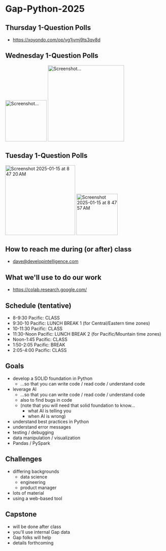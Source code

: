 # Gap-Python-2025

## Thursday 1-Question Polls
* https://xoyondo.com/op/vg1jvmj9ts3qv8d

## Wednesday 1-Question Polls
<img width="130" alt="Screenshot..." src="https://github.com/user-attachments/assets/548c1b6e-40cc-4e7f-9f04-b891d3721d5a" />
<img width="240" alt="Screenshot..." src="https://github.com/user-attachments/assets/3f71141f-dec0-4872-9bec-68b83955e0a1" />

## Tuesday 1-Question Polls
<img width="220" alt="Screenshot 2025-01-15 at 8 47 20 AM" src="https://github.com/user-attachments/assets/ee1b2acf-76f0-4438-8b04-e97777e0a43f" />
<img width="130" alt="Screenshot 2025-01-15 at 8 47 57 AM" src="https://github.com/user-attachments/assets/2b4dd525-9c20-43e7-91c0-2b91341019eb" />

## How to reach me during (or after) class
* dave@developintelligence.com

## What we'll use to do our work
* https://colab.research.google.com/
  
## Schedule (tentative)
* 8-9:30 Pacific: CLASS
* 9:30-10 Pacific: LUNCH BREAK 1 (for Central/Eastern time zones)
* 10-11:30 Pacific: CLASS
* 11:30-Noon Pacific: LUNCH BREAK 2 (for Pacific/Mountain time zones)
* Noon-1:45 Pacific: CLASS
* 1:50-2:05 Pacific: BREAK
* 2:05-4:00 Pacific: CLASS

## Goals
* develop a SOLID foundation in Python
   * ...so that you can write code / read code / understand code
* leverage AI
   * ...so that you can write code / read code / understand code
   * also to find bugs in code
   * (note that you will need that solid foundation to know...
      * what AI is telling you
      * when AI is wrong)
* understand best practices in Python
* understand error messages
* testing / debugging
* data manipulation / visualization
* Pandas / PySpark

## Challenges
* differing backgrounds
  * data science
  * engineering
  * product manager
* lots of material
* using a web-based tool

## Capstone
* will be done after class
* you'll use internal Gap data
* Gap folks will help
* details forthcoming

